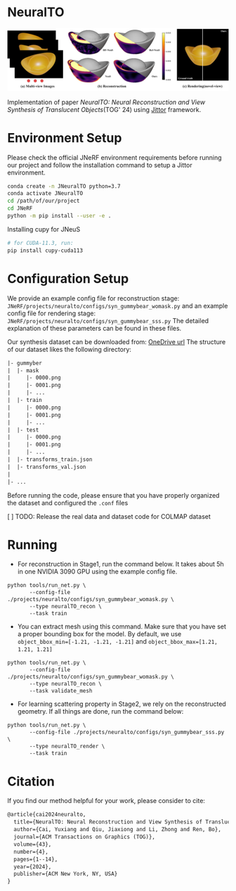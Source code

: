 # NeuralTO

![](./assets/teaser_compress.png)

Implementation of paper *NeuralTO: Neural Reconstruction and View Synthesis of Translucent Objects*(TOG' 24) using [Jittor](https://github.com/Jittor/JNeRF) framework.

# Environment Setup

Please check the official JNeRF environment requirements before running our project and follow the installation command to setup a Jittor environment.

```bash
conda create -n JNeuralTO python=3.7
conda activate JNeuralTO
cd /path/of/our/project
cd JNeRF
python -m pip install --user -e .
```

Installing cupy for JNeuS
```bash
# for CUDA-11.3, run: 
pip install cupy-cuda113
```

# Configuration Setup

We provide an example config file for reconstruction stage: `JNeRF/projects/neuralto/configs/syn_gummybear_womask.py` 
and an example config file for rendering stage: `JNeRF/projects/neuralto/configs/syn_gummybear_sss.py`
The detailed explanation of these parameters can be found in these files.

Our synthesis dataset can be downloaded from: [OneDrive url](https://1drv.ms/f/c/20a93f3338af3e61/EopYJfbUPcFNk9WsRaN4HXkBdzG-ndPMd7JsCdI-gX-tjA?e=Aq59gV)
The structure of our dataset likes the following directory:
```txt
|- gummyber
|  |- mask
|     |- 0000.png
|     |- 0001.png
|     |- ...
|  |- train
|     |- 0000.png
|     |- 0001.png
|     |- ...
|  |- test
|     |- 0000.png
|     |- 0001.png
|     |- ...
|  |- transforms_train.json
|  |- transforms_val.json
|
|- ...
```
Before running the code, please ensure that you have properly organized the dataset and configured the `.conf` files

[ ] TODO: Release the real data and dataset code for COLMAP dataset

# Running

- For reconstruction in Stage1, run the command below.
It takes about 5h in one NVIDIA 3090 GPU using the example config file.

```shell
python tools/run_net.py \
       --config-file ./projects/neuralto/configs/syn_gummybear_womask.py \
       --type neuralTO_recon \
       --task train
```

- You can extract mesh using this command. Make sure that you have set a proper bounding box for the model. By default, we use 
`object_bbox_min=[-1.21, -1.21, -1.21]` and `object_bbox_max=[1.21, 1.21, 1.21]`
```shell
python tools/run_net.py \
       --config-file ./projects/neuralto/configs/syn_gummybear_womask.py \
       --type neuralTO_recon \
       --task validate_mesh
```

- For learning scattering property in Stage2, we rely on the reconstructed geometry.
If all things are done, run the command below:

```shell
python tools/run_net.py \
       --config-file ./projects/neuralto/configs/syn_gummybear_sss.py \
       --type neuralTO_render \
       --task train
```

# Citation

If you find our method helpful for your work, please consider to cite: 

```txt
@article{cai2024neuralto,
  title={NeuralTO: Neural Reconstruction and View Synthesis of Translucent Objects},
  author={Cai, Yuxiang and Qiu, Jiaxiong and Li, Zhong and Ren, Bo},
  journal={ACM Transactions on Graphics (TOG)},
  volume={43},
  number={4},
  pages={1--14},
  year={2024},
  publisher={ACM New York, NY, USA}
}
```
